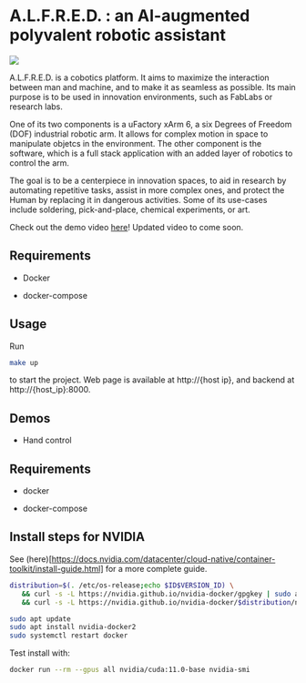 # A.L.F.R.E.D. : an AI-augmented polyvalent robotic assistant


![](https://lh3.googleusercontent.com/JEOWY7b3WMAHVkF5KZLIHeB23qiwjvKzhWhWC9J5-x-8ZxOtSWnrIjf0i0tEbXrPixt26_uIJCs-0_4TrWsS=w1920-h592-rw)

A.L.F.R.E.D. is a cobotics platform. It aims to maximize the interaction between man and machine, and to make it as seamless as possible. Its main purpose is to be used in innovation environments, such as FabLabs or research labs.

One of its two components is a uFactory xArm 6, a six Degrees of Freedom (DOF) industrial robotic arm. It allows for complex motion in space to manipulate objetcs in the environment. The other component is the software, which is a full stack application with an added layer of robotics to control the arm.

The goal is to be a centerpiece in innovation spaces, to aid in research by automating repetitive tasks, assist in more complex ones, and protect the Human by replacing it in dangerous activities. Some of its use-cases include soldering, pick-and-place, chemical experiments, or art.

Check out the demo video [here](https://www.youtube.com/watch?v=6KcHh4nWJFI)! Updated video to come soon.

## Requirements

- Docker

- docker-compose

## Usage

Run

```bash
make up
```

to start the project. Web page is available at http://{host ip}, and backend at http://{host_ip}:8000.

## Demos

- Hand control

## Requirements

- docker

- docker-compose

## Install steps for NVIDIA

See (here)[https://docs.nvidia.com/datacenter/cloud-native/container-toolkit/install-guide.html] for a more complete guide.

```bash
distribution=$(. /etc/os-release;echo $ID$VERSION_ID) \
   && curl -s -L https://nvidia.github.io/nvidia-docker/gpgkey | sudo apt-key add - \
   && curl -s -L https://nvidia.github.io/nvidia-docker/$distribution/nvidia-docker.list | sudo tee /etc/apt/sources.list.d/nvidia-docker.list

sudo apt update
sudo apt install nvidia-docker2
sudo systemctl restart docker
```

Test install with:

```bash
docker run --rm --gpus all nvidia/cuda:11.0-base nvidia-smi
```
